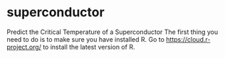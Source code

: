 # superconductor
Predict the Critical Temperature of a Superconductor
The first thing you need to do is to make sure you have installed R.  Go to https://cloud.r-project.org/ to install the latest version of R.

